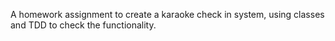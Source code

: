 A homework assignment to create a karaoke check in system, using classes and TDD to check the functionality.

